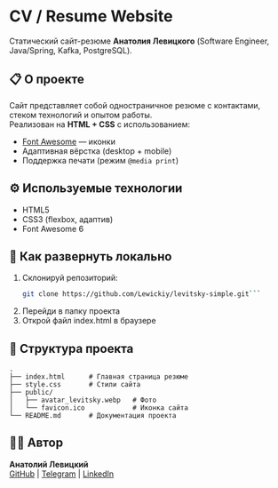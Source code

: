 # CV / Resume Website

Статический сайт-резюме **Анатолия Левицкого** (Software Engineer, Java/Spring, Kafka, PostgreSQL).

## 📋 О проекте
Сайт представляет собой одностраничное резюме с контактами, стеком технологий и опытом работы.  
Реализован на **HTML + CSS** с использованием:
- [Font Awesome](https://fontawesome.com/) — иконки
- Адаптивная вёрстка (desktop + mobile)
- Поддержка печати (режим `@media print`)

## ⚙️ Используемые технологии
- HTML5
- CSS3 (flexbox, адаптив)
- Font Awesome 6

## 🚀 Как развернуть локально
1. Склонируй репозиторий:
   ```bash
   git clone https://github.com/Lewickiy/levitsky-simple.git```
2. Перейди в папку проекта
3. Открой файл index.html в браузере

## 📂 Структура проекта
```angular2html
.
├── index.html      # Главная страница резюме
├── style.css       # Стили сайта
├── public/
│   ├── avatar_levitsky.webp   # Фото
│   └── favicon.ico            # Иконка сайта
└── README.md       # Документация проекта
```

## 👨‍💻 Автор
**Анатолий Левицкий**  
[GitHub](https://github.com/Lewickiy) | [Telegram](https://t.me/alewickiy) | [LinkedIn](https://www.linkedin.com/in/lewickiy/)
